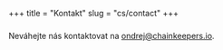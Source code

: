 +++
title = "Kontakt"
slug = "cs/contact"
+++

###

Neváhejte nás kontaktovat na ondrej@chainkeepers.io.
